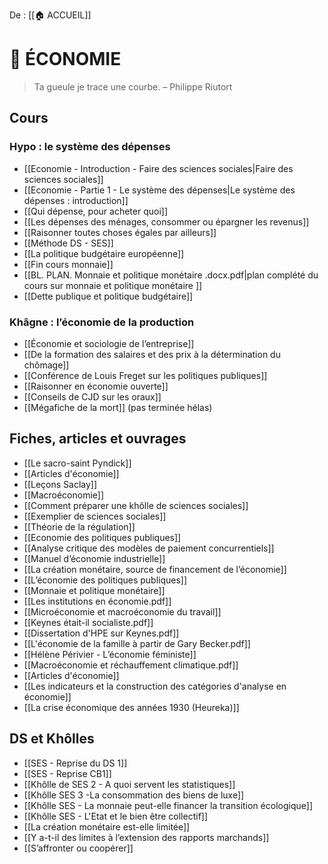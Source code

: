 De : [[🏠 ACCUEIL]]

# 🏦 ÉCONOMIE
> Ta gueule je trace une courbe.
> – Philippe Riutort
## Cours 
### Hypo : le système des dépenses 

- [[Economie - Introduction - Faire des sciences sociales|Faire des sciences sociales]] 
- [[Economie - Partie 1 - Le système des dépenses|Le système des dépenses : introduction]] 
- [[Qui dépense, pour acheter quoi]] 
- [[Les dépenses des ménages,  consommer ou épargner les revenus]]  
- [[Raisonner toutes choses égales par ailleurs]]
- [[Méthode DS - SES]]
- [[La politique budgétaire européenne]] 
- [[Fin cours monnaie]] 
- [[BL. PLAN. Monnaie et politique monétaire .docx.pdf|plan complété du cours sur monnaie et politique monétaire ]]
- [[Dette publique et politique budgétaire]] 

### Khâgne : l’économie de la production 

- [[Économie et sociologie de l’entreprise]] 
- [[De la formation des salaires et des prix à la détermination du chômage]] 
- [[Conférence de Louis Freget sur les politiques publiques]] 
- [[Raisonner en économie ouverte]] 
- [[Conseils de CJD sur les oraux]] 
- [[Mégafiche de la mort]] (pas terminée hélas)

## Fiches, articles et ouvrages 

- [[Le sacro-saint Pyndick]]
- [[Articles d'économie]]
- [[Leçons Saclay]] 
- [[Macroéconomie]] 
- [[Comment préparer une khôlle de sciences sociales]]
- [[Exemplier de sciences sociales]] 
- [[Théorie de la régulation]] 
- [[Economie des politiques publiques]]
- [[Analyse critique des modèles de paiement concurrentiels]] 
- [[Manuel d’économie industrielle]] 
- [[La création monétaire, source de financement de l’économie]] 
- [[L’économie des politiques publiques]] 
- [[Monnaie et politique monétaire]] 
- [[Les institutions en économie.pdf]] 
- [[Microéconomie et macroéconomie du travail]] 
- [[Keynes était-il socialiste.pdf]]
- [[Dissertation d'HPE sur Keynes.pdf]]
- [[L'économie de la famille à partir de Gary Becker.pdf]] 
- [[Hélène Périvier - L’économie féministe]] 
- [[Macroéconomie et réchauffement climatique.pdf]] 
- [[Articles d'économie]] 
- [[Les indicateurs et la construction des catégories d'analyse en économie]] 
- [[La crise économique des années 1930 (Heureka)]] 

## DS et Khôlles

- [[SES - Reprise du DS 1]]
- [[SES - Reprise CB1]] 
- [[Khôlle de SES 2 - A quoi servent les statistiques]]
- [[Khôlle SES 3 -La consommation des biens de luxe]]
- [[Khôlle SES - La monnaie peut-elle financer la transition écologique]]
- [[Khôlle SES - L'Etat et le bien être collectif]] 
- [[La création monétaire est-elle limitée]] 
- [[Y a-t-il des limites à l’extension des rapports marchands]] 
- [[S’affronter ou coopérer]]  

